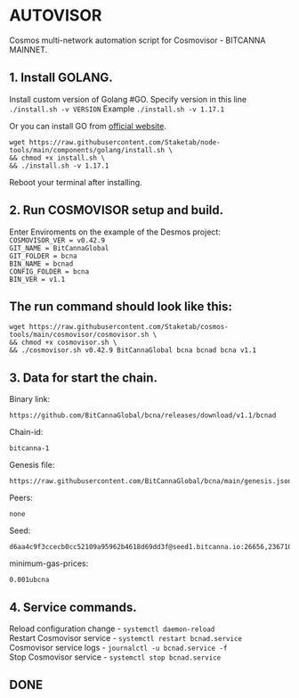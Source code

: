 # AUTOVISOR
Cosmos multi-network automation script for Cosmovisor - BITCANNA MAINNET.

## 1. Install GOLANG.
Install custom version of Golang #GO. 
Specify version in this line `./install.sh -v VERSION`
Example `./install.sh -v 1.17.1`

Or you can install GO from [official website](https://golang.org/doc/install).
```
wget https://raw.githubusercontent.com/Staketab/node-tools/main/components/golang/install.sh \
&& chmod +x install.sh \
&& ./install.sh -v 1.17.1
```
Reboot your terminal after installing.

## 2. Run COSMOVISOR setup and build.
Enter Enviroments on the example of the Desmos project:  
`COSMOVISOR_VER = v0.42.9`  
`GIT_NAME = BitCannaGlobal`  
`GIT_FOLDER = bcna`  
`BIN_NAME = bcnad`  
`CONFIG_FOLDER = bcna`  
`BIN_VER = v1.1`

## The run command should look like this:
```
wget https://raw.githubusercontent.com/Staketab/cosmos-tools/main/cosmovisor/cosmovisor.sh \
&& chmod +x cosmovisor.sh \
&& ./cosmovisor.sh v0.42.9 BitCannaGlobal bcna bcnad bcna v1.1
```

## 3. Data for start the chain. 
Binary link:
```
https://github.com/BitCannaGlobal/bcna/releases/download/v1.1/bcnad
```
Chain-id:
```
bitcanna-1
```  
Genesis file:
```
https://raw.githubusercontent.com/BitCannaGlobal/bcna/main/genesis.json
```
Peers:
```
none
```
Seed:
```
d6aa4c9f3ccecb0cc52109a95962b4618d69dd3f@seed1.bitcanna.io:26656,23671067d0fd40aec523290585c7d8e91034a771@seed2.bitcanna.io:26656
```
minimum-gas-prices:
```
0.001ubcna
```

## 4. Service commands.
Reload configuration change - `systemctl daemon-reload`  
Restart Cosmovisor service - `systemctl restart bcnad.service`  
Cosmovisor service logs - `journalctl -u bcnad.service -f`  
Stop Cosmovisor service - `systemctl stop bcnad.service`  

## DONE
